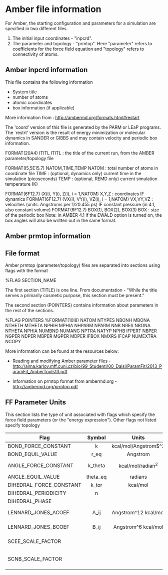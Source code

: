 # Amber file information

For Amber, the starting configuration and parameters for a simulation are specified in two different files.

1. The initial input coordinates - "inpcrd".
2. The parameter and topology - "prmtop".
Here "parameter" refers to coefficients for the force field equation and "topology" refers to connectivity 
of atoms.

## Amber inpcrd information

This file contains the following information
* System title
* number of atoms
* atomic coordinates
* box information (if applicable)

More information from : http://ambermd.org/formats.html#restart

The 'coord' version of this file is generated by the PARM or LEaP programs. 
The `restrt' version is the result of energy minimization or molecular dynamics in SANDER or GIBBS and 
may contain velocity and periodic box information.

FORMAT(20A4) ITITL
  ITITL  : the title of the current run, from the AMBER
           parameter/topology file

FORMAT(I5,5E15.7) NATOM,TIME,TEMP
  NATOM  : total number of atoms in coordinate file
  TIME   : (optional, dynamics only) current time in the simulation (picoseconds)
  TEMP   : (optional, REMD only) current simulation temperature (K)

FORMAT(6F12.7) (X(i), Y(i), Z(i), i = 1,NATOM)
  X,Y,Z  : coordinates
IF dynamics
FORMAT(6F12.7) (VX(i), VY(i), VZ(i), i = 1,NATOM)
  VX,VY,VZ : velocities (units: Angstroms per 1/20.455 ps)
IF constant pressure (in 4.1, also constant volume)
FORMAT(6F12.7) BOX(1), BOX(2), BOX(3)
  BOX    : size of the periodic box
Note: in AMBER 4.1 if the EWALD option is turned on, the box angles will also be written out in the same format.


## Amber prmtop information

## File format
Amber prmtop (parameter/topology) files are separated into sections using flags with the format

%FLAG SECTION_NAME

The first section (TITLE) is one line.  From documentation - "While the title serves a primarily cosmetic 
purpose, this section must be present."

The second section (POINTERS) contains information about parameters in the rest of the sections.

%FLAG POINTERS
%FORMAT(10I8)
NATOM  NTYPES NBONH  MBONA  NTHETH MTHETA NPHIH  MPHIA  NHPARM NPARM
NNB    NRES   NBONA  NTHETA NPHIA  NUMBND NUMANG NPTRA  NATYP  NPHB
IFPERT NBPER  NGPER  NDPER  MBPER  MGPER  MDPER  IFBOX  NMXRS  IFCAP
NUMEXTRA NCOPY

More information can be found at the resources below:

* Reading and modifying Amber parameter files - http://alma.karlov.mff.cuni.cz/bio/99_Studenti/00_Dalsi/ParamFit/2013_ParamFit_AmberTools13.pdf

* Information on prmtop format from ambermd.org - http://ambermd.org/prmtop.pdf


## FF Parameter Units

This section lists the type of unit associated with flags which specify the force
field parameters (or the "energy expression"). Other flags not listed specify topology

Flag                     | Symbol            | Units                   | Special notes
 -----------------       | :--------: | :---------------------: | :-----------
 BOND_FORCE_CONSTANT     | k          | kcal/mol/Angstrom$^2    | (1/2)k(r-r_eq)
 BOND_EQUIL_VALUE        | r_eq       | Angstrom                | (1/2)k(r-r_eq)
 ANGLE_FORCE_CONSTANT    | k_theta    | kcal/mol/radian$^2$     | (1/2)k_theta(theta-theta_eq)
 ANGLE_EQUIL_VALUE       | theta_eq   | radians                 |
 DIHEDRAL_FORCE_CONSTANT | k_tor      | kcal/mol                |
 DIHEDRAL_PERIODICITY    | n          |                         |
 DIHEDRAL_PHASE          |            |                         |
 LENNARD_JONES_ACOEF     | A_ij       | Angstrom^12 kcal/mol    | Used in prmtop file only
 LENNARD_JONES_BCOEF     | B_ij       | Angstrom^6 kcal/mol     | Used in prmtop file only
 SCEE_SCALE_FACTOR       |            |                         | Scaling factor for 1-4 electrostatics
 SCNB_SCALE_FACTOR       |            |                         | Scaling factor for 1-4 onbonded interactions

